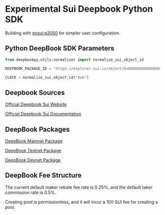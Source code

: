 # Experimental Sui Deepbook Python SDK

Building with [pysui:p2050](https://github.com/FrankC01/pysui/tree/p0250) for simpler user configuration.

## Python DeepBook SDK Parameters
```py
from deepbookpy.utils.normalizer import normalize_sui_object_id

DEEPBOOK_PACKAGE_ID = "https://explorer.sui.io/object/0x000000000000000000000000000000000000000000000000000000000000dee9"

CLOCK = normalize_sui_object_id("0x6")
```

## Deepbook Sources

[Official Deepbook Sui Website](https://sui-deepbook.com/)

[Official Deepbook Sui Documentation](https://docs.sui-deepbook.com/)

## DeepBook Packages

[DeepBook Mainnet Package](https://suiexplorer.com/object/0x000000000000000000000000000000000000000000000000000000000000dee9)

[DeepBook Testnet Package](https://suiexplorer.com/object/0x000000000000000000000000000000000000000000000000000000000000dee9?network=testnet)

[DeepBook Devnet Package](https://suiexplorer.com/object/0x000000000000000000000000000000000000000000000000000000000000dee9?network=devnet)

## DeepBook Fee Structure

The current default maker rebate fee rate is 0.25%, and the default taker commission rate is 0.5%. 

Creating pool is permissionless, and it will incur a 100 SUI fee for creating a pool.